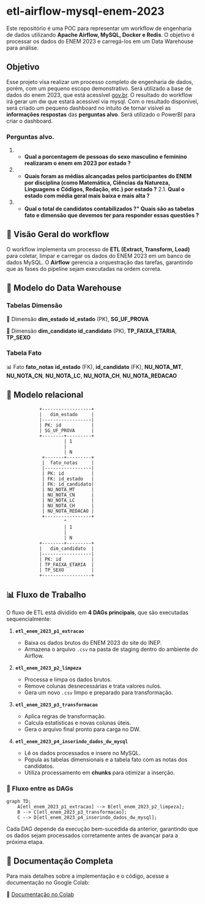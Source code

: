 # etl-airflow-mysql-enem-2023

Este repositório é uma POC para representar um workflow de engenharia de dados utilizando **Apache Airflow, MySQL, Docker e Redis**. O objetivo é processar os dados do ENEM 2023 e carregá-los em um Data Warehouse para análise.

## Objetivo
Esse projeto visa realizar um processo completo de engenharia de dados, porém, com um pequeno escopo demonstrativo. Será utilizado a base de dados do enem 2023, que está acessível [gov.br](https://www.gov.br/inep/pt-br/acesso-a-informacao/dados-abertos/microdados/enem). O resultado do workflow irá gerar um dw que estará acessível via mysql. Com o resultado disponível, será criado um pequeno dashboard no intuito de tornar visível as **informações respostas** das **perguntas alvo**. Será utilizado o PowerBI para criar o dashboard.

### Perguntas alvo.
1. - **Qual a porcentagem de pessoas do sexo masculino e feminino realizaram o enem em 2023 por estado ?**
2. - **Quais foram as médias alcançadas pelos participantes do ENEM por disciplina  (como Matemática, Ciências da Natureza, Linguagens e Códigos, Redação, etc.) por estado ?**
2.1. **Qual o estado com média geral mais baixa e mais alta ?**
3. - **Qual o total de candidatos contabilizados ?" Quais são as tabelas fato e dimensão que devemos ter para responder essas questões ?**

## 📌 Visão Geral do workflow
O workflow implementa um processo de **ETL (Extract, Transform, Load)** para coletar, limpar e carregar os dados do ENEM 2023 em um banco de dados MySQL. O **Airflow** gerencia a orquestração das tarefas, garantindo que as fases do pipeline sejam executadas na ordem correta.

## 📌 Modelo do Data Warehouse

### Tabelas Dimensão

📂 Dimensão	**dim_estado**	**id_estado** (PK), **SG_UF_PROVA**

📂 Dimensão	**dim_candidato**	**id_candidato** (PK), **TP_FAIXA_ETARIA**, **TP_SEXO**

### Tabela Fato

📊 Fato	 **fato_notas**	**id_estado** (FK), **id_candidato** (FK), **NU_NOTA_MT**, **NU_NOTA_CN**, **NU_NOTA_LC**, **NU_NOTA_CH**, **NU_NOTA_REDACAO**

## 🔄 Modelo relacional
                +------------------+
                |   dim_estado     |
                |------------------|
                | PK: id           |
                | SG_UF_PROVA      |
                +--------+---------+
                         | 1
                         | 
                         | N
                 +-------+---------+
                 |  fato_notas     |
                 |-----------------|
                 | PK: id          |
                 | FK: id_estado   |
                 | FK: id_candidato|
                 | NU_NOTA_MT      |
                 | NU_NOTA_CN      |
                 | NU_NOTA_LC      |
                 | NU_NOTA_CH      |
                 | NU_NOTA_REDACAO |
                 +-----------------+
                         ^
                         | 1
                         | 
                         | N
                +--------+---------+
                |   dim_candidato  |
                |------------------|
                | PK: id           |
                | TP_FAIXA_ETARIA  |
                | TP_SEXO          |
                +------------------+

## 📊 Fluxo de Trabalho

O fluxo de ETL está dividido em **4 DAGs principais**, que são executadas sequencialmente:

1. **`etl_enem_2023_p1_extracao`**  
   - Baixa os dados brutos do ENEM 2023 do site do INEP.
   - Armazena o arquivo `.csv` na pasta de staging dentro do ambiente do Airflow.

2. **`etl_enem_2023_p2_limpeza`**  
   - Processa e limpa os dados brutos.
   - Remove colunas desnecessárias e trata valores nulos.
   - Gera um novo `.csv` limpo e preparado para transformação.

3. **`etl_enem_2023_p3_transformacao`**  
   - Aplica regras de transformação.
   - Calcula estatísticas e novas colunas úteis.
   - Gera o arquivo final pronto para carga no DW.

4. **`etl_enem_2023_p4_inserindo_dados_dw_mysql`**  
   - Lê os dados processados e insere no MySQL.
   - Popula as tabelas dimensionais e a tabela fato com as notas dos candidatos.
   - Utiliza processamento em **chunks** para otimizar a inserção.

### 🔄 Fluxo entre as DAGs

```mermaid
graph TD;
    A[etl_enem_2023_p1_extracao] --> B[etl_enem_2023_p2_limpeza];
    B --> C[etl_enem_2023_p3_transformacao];
    C --> D[etl_enem_2023_p4_inserindo_dados_dw_mysql];
```

Cada DAG depende da execução bem-sucedida da anterior, garantindo que os dados sejam processados corretamente antes de avançar para a próxima etapa.

## 📖 Documentação Completa

Para mais detalhes sobre a implementação e o código, acesse a documentação no Google Colab:

🔗 [Documentação no Colab](https://colab.research.google.com/drive/1jGYSlFpWaFJACmZloC6MrZduogTtaG3d?usp=sharing)

